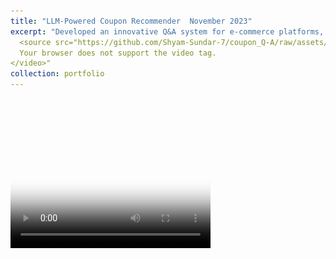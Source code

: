 ```yaml
---
title: "LLM-Powered Coupon Recommender  November 2023"
excerpt: "Developed an innovative Q&A system for e-commerce platforms, specializing in personalized coupon and offer recommendations using **OpenAI's large language models (LLMs)**. <br/> <video width="320" height="240" poster="images/dubai2.jpg" controls>
  <source src="https://github.com/Shyam-Sundar-7/coupon_Q-A/raw/assets/101181076/f5e5c22b-89fc-4e57-b9e8-d3aeecb9afe6/VIDEO_FILE_NAME.mp4" type="video/mp4">
  Your browser does not support the video tag.
</video>"
collection: portfolio
---
```

<video width="320" height="240" poster="images/dubai2.jpg" controls>
  <source src="https://github.com/Shyam-Sundar-7/coupon_Q-A/raw/assets/101181076/f5e5c22b-89fc-4e57-b9e8-d3aeecb9afe6/VIDEO_FILE_NAME.mp4" type="video/mp4">
  
Skills - <img src="https://cdn.jsdelivr.net/gh/devicons/devicon/icons/python/python-original.svg" width ="16" height="100%"/> <img src='/images/streamlit.png' width="16" height="100%"> <img src="/images/langchain.png" width="16" height="100%"> <img src="/images/openai-svgrepo-com.svg" width="16" height="100%">  

- Implemented a **Streamlit**-based user interface designed for seamless interaction, enabling users to query and receive relevant offers instantly. This approach significantly enhanced user experience and engagement on e-commerce sites.
- Utilized a custom-built dataset, structured in a CSV file, to simulate real-world e-commerce scenarios. This dataset was integral in giving knoweldge based responce by incorporating **Langchain**.
- Integrated **FAISS (Facebook AI Similarity Search)** to optimize the recommendation process. By using vector database technology, the system could swiftly match user queries with the most relevant offers, thereby reducing screen time and streamlining decision-making.

The Github code is [here](https://github.com/Shyam-Sundar-7/coupon_Q-A)
